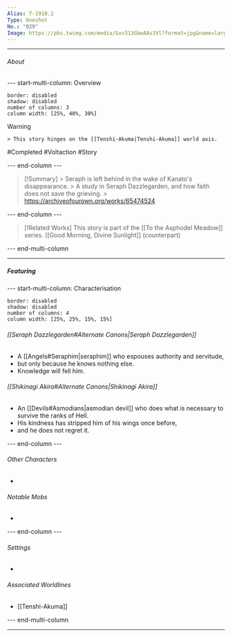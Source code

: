 ```yaml
---
Alias: T-1910.2
Type: Oneshot
No.: "029"
Image: https://pbs.twimg.com/media/Gxv313GbwAAs3Vl?format=jpg&name=large
---
```




----
###### About
--- start-multi-column: Overview
```column-settings
border: disabled
shadow: disabled
number of columns: 3
column width: [25%, 40%, 30%]
```

> [!Warning]
    > This story hinges on the [[Tenshi-Akuma|Tenshi-Akuma]] world axis.

#Completed #Voltaction #Story

--- end-column ---

> [!Summary]
    > Seraph is left behind in the wake of Kanato's disappearance.
    > A study in Seraph Dazzlegarden, and how faith does not save the grieving.
    > https://archiveofourown.org/works/65474524

--- end-column ---

>[!Related Works]
> This story is part of the [[To the Asphodel Meadow]] series.
> [[Good Morning, Divine Sunlight]] (counterpart)

--- end-multi-column



----
##### Featuring

--- start-multi-column: Characterisation
```column-settings 
border: disabled
shadow: disabled
number of columns: 4
column width: [25%, 25%, 15%, 15%]
```

###### [[Seraph Dazzlegarden#Alternate Canons|Seraph Dazzlegarden]]
- A [[Angels#Seraphim|seraphim]] who espouses authority and servitude,
- but only because he knows nothing else.
- Knowledge will fell him.

###### [[Shikinagi Akira#Alternate Canons|Shikinagi Akira]]

- An [[Devils#Asmodians|asmodian devil]] who does what is necessary to survive the ranks of Hell.
- His kindness has stripped him of his wings once before,
- and he does not regret it.


--- end-column ---

###### Other Characters
- 

###### Notable Mobs
- 

--- end-column ---

###### Settings
- 

###### Associated Worldlines
- [[Tenshi-Akuma]]

--- end-multi-column 


----



